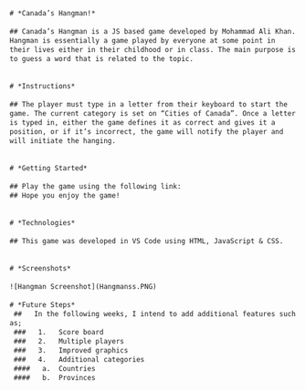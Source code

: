 	# *Canada’s Hangman!*

    ## Canada’s Hangman is a JS based game developed by Mohammad Ali Khan. Hangman is essentially a game played by everyone at some point in their lives either in their childhood or in class. The main purpose is to guess a word that is related to the topic.


    # *Instructions*
     
    ## The player must type in a letter from their keyboard to start the game. The current category is set on “Cities of Canada”. Once a letter is typed in, either the game defines it as correct and gives it a position, or if it’s incorrect, the game will notify the player and will initiate the hanging.


    # *Getting Started*

    ## Play the game using the following link: 
    ## Hope you enjoy the game!


    # *Technologies*

    ## This game was developed in VS Code using HTML, JavaScript & CSS.


    # *Screenshots*
 
    ![Hangman Screenshot](Hangmanss.PNG)

    # *Future Steps*
     ##   In the following weeks, I intend to add additional features such as; 
     ###   1.	Score board
     ###   2.	Multiple players
     ###   3.	Improved graphics 
     ###   4.	Additional categories
     ####   a.	Countries
     ####   b.	Provinces



